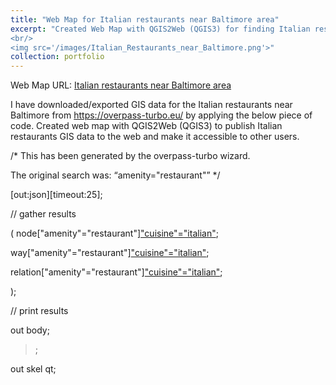 ```yaml
---
title: "Web Map for Italian restaurants near Baltimore area"
excerpt: "Created Web Map with QGIS2Web (QGIS3) for finding Italian restaurants near Baltimore area<br/>
<br/>
<img src='/images/Italian_Restaurants_near_Baltimore.png'>"
collection: portfolio
---
```


Web Map URL:
[Italian restaurants near Baltimore area](https://italianrestaurant.s3.amazonaws.com/qgis2web_2023_05_10-16_32_12_096332/index.html#10/39.4008/-76.4407)

I have downloaded/exported GIS data for the Italian restaurants near Baltimore from https://overpass-turbo.eu/ by applying the below piece of code.
Created web map with QGIS2Web (QGIS3) to publish Italian restaurants GIS data to the web and make it accessible to other users. 

/*
This has been generated by the overpass-turbo wizard.

The original search was: “amenity="restaurant"”
*/

[out:json][timeout:25];

// gather results

(
node["amenity"="restaurant"]["cuisine"="italian"]({{bbox}});

way["amenity"="restaurant"]["cuisine"="italian"]({{bbox}});

relation["amenity"="restaurant"]["cuisine"="italian"]({{bbox}});

);

// print results

out body;

>;

out skel qt;


